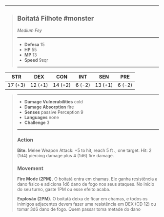 ___
> ## Boitatá Filhote #monster
>*Medium Fey*
> ___
> - **Defesa** 15
> - **HP** 55
> - **MP** 13
> - **Speed** 9sqr
>___
>
|   STR   |   DEX   |   CON   |  INT   |   SEN   |  PRE   |
|:-------:|:-------:|:-------:|:------:|:-------:|:------:|
| 17 (+3) | 12 (+1) | 14 (+2) | 6 (-2) | 13 (+1) | 6 (-2) |
>___
> - **Damage Vulnerabilities** cold
> - **Damage Absorption** fire
> - **Senses** passive Perception 9
> - **Languages** none
> - **Challenge** 3
> ___
> ### Action
> 
> **Bite.** Melee Weapon Attack: +5 to hit, reach 5 ft ., one target. Hit: 2 (1d4) piercing damage plus 4 (1d6) fire damage.
> 
> ### Movement
> 
> **Fire Mode (2PM).** O boitatá entra em chamas. Ele ganha resistência a dano físico e adiciona 1d6 dano de fogo nos seus ataques. No início do seu turno, gaste 1PM ou esse efeito acaba.
> 
> **Explosão (2PM).** O boitatá deixa de ficar em chamas, e todos os inimigos adjacentes devem fazer uma resistência em DEX (CD 12) ou tomar 3d6 dano de fogo. Quem passar toma metade do dano

